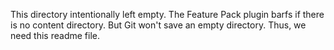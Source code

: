 This directory intentionally left empty.  The Feature Pack plugin barfs if there is no content 
directory.  But Git won't save an empty directory.  Thus, we need this readme file.